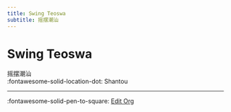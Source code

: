 ```yaml
---
title: Swing Teoswa
subtitle: 摇摆潮汕
---
```


# Swing Teoswa

摇摆潮汕  
:fontawesome-solid-location-dot: Shantou  


---

:fontawesome-solid-pen-to-square: [Edit Org](https://github.com/swingdance/orgs/issues/new?assignees=&labels=update+org&projects=&template=03-update_entity.yml&title=Update%20Org%3A%20zh_CN%20%E2%80%A2%20Swing%20Teoswa&region=zh_CN&id=swing-teoswa&name=Swing%20Teoswa)
